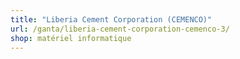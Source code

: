 ```yaml
---
title: "Liberia Cement Corporation (CEMENCO)"
url: /ganta/liberia-cement-corporation-cemenco-3/
shop: matériel informatique
---
```


